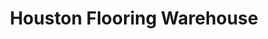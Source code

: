 ---
title: "Houston Flooring Warehouse"
url: /houston/houston-flooring-warehouse/
shop: hardware
---